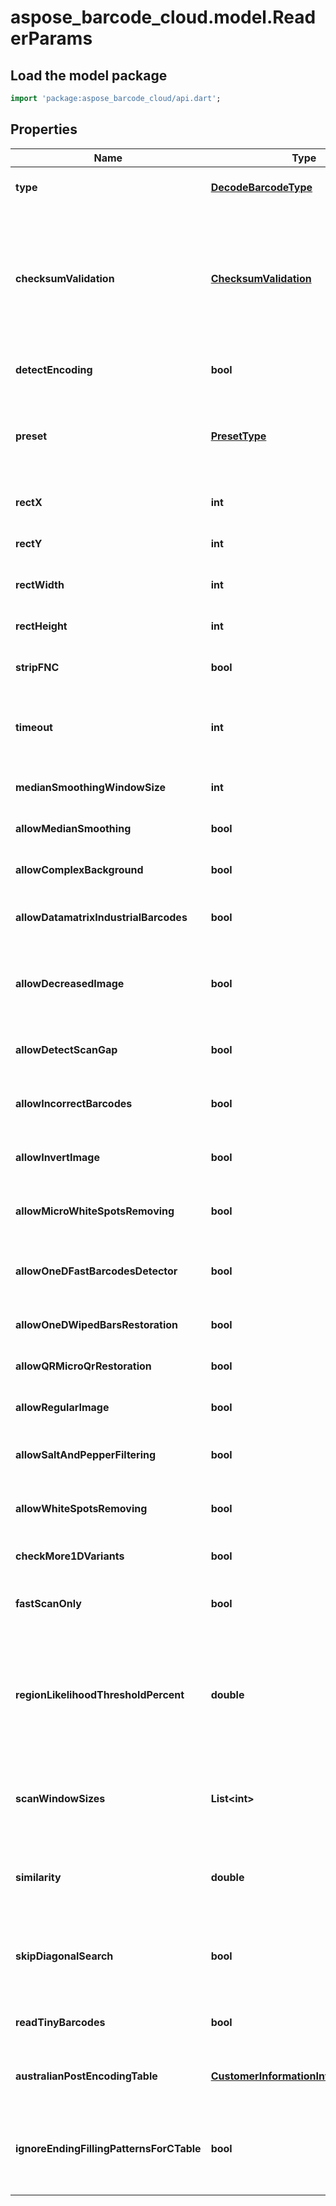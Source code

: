 # aspose_barcode_cloud.model.ReaderParams

## Load the model package
```dart
import 'package:aspose_barcode_cloud/api.dart';
```

## Properties
Name | Type | Description | Notes
---- | ---- | ----------- | -----
**type** | [**DecodeBarcodeType**](DecodeBarcodeType.md) | The type of barcode to read. | [optional] [default to null]
**checksumValidation** | [**ChecksumValidation**](ChecksumValidation.md) | Enable checksum validation during recognition for 1D barcodes. Default is treated as Yes for symbologies which must contain checksum, as No where checksum only possible. Checksum never used: Codabar Checksum is possible: Code39 Standard/Extended, Standard2of5, Interleaved2of5, Matrix2of5, ItalianPost25, DeutschePostIdentcode, DeutschePostLeitcode, VIN Checksum always used: Rest symbologies | [optional] [default to null]
**detectEncoding** | **bool** | A flag which force engine to detect codetext encoding for Unicode. | [optional] [default to null]
**preset** | [**PresetType**](PresetType.md) | Preset allows to configure recognition quality and speed manually. You can quickly set up Preset by embedded presets: HighPerformance, NormalQuality, HighQuality, MaxBarCodes or you can manually configure separate options. Default value of Preset is NormalQuality. | [optional] [default to null]
**rectX** | **int** | Set X for area for recognition. | [optional] [default to null]
**rectY** | **int** | Set Y for area for recognition. | [optional] [default to null]
**rectWidth** | **int** | Set Width of area for recognition. | [optional] [default to null]
**rectHeight** | **int** | Set Height of area for recognition. | [optional] [default to null]
**stripFNC** | **bool** | Value indicating whether FNC symbol strip must be done. | [optional] [default to null]
**timeout** | **int** | Timeout of recognition process in milliseconds. Default value is 15_000 (15 seconds). In case of a timeout RequestTimeout (408) status will be returned. Try reducing the image size to avoid timeout. | [optional] [default to null]
**medianSmoothingWindowSize** | **int** | Window size for median smoothing. Typical values are 3 or 4. Default value is 3. AllowMedianSmoothing must be set. | [optional] [default to null]
**allowMedianSmoothing** | **bool** | Allows engine to enable median smoothing as additional scan. Mode helps to recognize noised barcodes. | [optional] [default to null]
**allowComplexBackground** | **bool** | Allows engine to recognize color barcodes on color background as additional scan. Extremely slow mode. | [optional] [default to null]
**allowDatamatrixIndustrialBarcodes** | **bool** | Allows engine for Datamatrix to recognize dashed industrial Datamatrix barcodes. Slow mode which helps only for dashed barcodes which consist from spots. | [optional] [default to null]
**allowDecreasedImage** | **bool** | Allows engine to recognize decreased image as additional scan. Size for decreasing is selected by internal engine algorithms. Mode helps to recognize barcodes which are noised and blurred but captured with high resolution. | [optional] [default to null]
**allowDetectScanGap** | **bool** | Allows engine to use gap between scans to increase recognition speed. Mode can make recognition problems with low height barcodes. | [optional] [default to null]
**allowIncorrectBarcodes** | **bool** | Allows engine to recognize barcodes which has incorrect checksum or incorrect values. Mode can be used to recognize damaged barcodes with incorrect text. | [optional] [default to null]
**allowInvertImage** | **bool** | Allows engine to recognize inverse color image as additional scan. Mode can be used when barcode is white on black background. | [optional] [default to null]
**allowMicroWhiteSpotsRemoving** | **bool** | Allows engine for Postal barcodes to recognize slightly noised images. Mode helps to recognize slightly damaged Postal barcodes. | [optional] [default to null]
**allowOneDFastBarcodesDetector** | **bool** | Allows engine for 1D barcodes to quickly recognize high quality barcodes which fill almost whole image. Mode helps to quickly recognize generated barcodes from Internet. | [optional] [default to null]
**allowOneDWipedBarsRestoration** | **bool** | Allows engine for 1D barcodes to recognize barcodes with single wiped/glued bars in pattern. | [optional] [default to null]
**allowQRMicroQrRestoration** | **bool** | Allows engine for QR/MicroQR to recognize damaged MicroQR barcodes. | [optional] [default to null]
**allowRegularImage** | **bool** | Allows engine to recognize regular image without any restorations as main scan. Mode to recognize image as is. | [optional] [default to null]
**allowSaltAndPepperFiltering** | **bool** | Allows engine to recognize barcodes with salt and pepper noise type. Mode can remove small noise with white and black dots. | [optional] [default to null]
**allowWhiteSpotsRemoving** | **bool** | Allows engine to recognize image without small white spots as additional scan. Mode helps to recognize noised image as well as median smoothing filtering. | [optional] [default to null]
**checkMore1DVariants** | **bool** | Allows engine to recognize 1D barcodes with checksum by checking more recognition variants. Default value: False. | [optional] [default to null]
**fastScanOnly** | **bool** | Allows engine for 1D barcodes to quickly recognize middle slice of an image and return result without using any time-consuming algorithms. Default value: False. | [optional] [default to null]
**regionLikelihoodThresholdPercent** | **double** | Sets threshold for detected regions that may contain barcodes. Value 0.7 means that bottom 70% of possible regions are filtered out and not processed further. Region likelihood threshold must be between [0.05, 0.9] Use high values for clear images with few barcodes. Use low values for images with many barcodes or for noisy images. Low value may lead to a bigger recognition time. | [optional] [default to null]
**scanWindowSizes** | **List&lt;int&gt;** | Scan window sizes in pixels. Allowed sizes are 10, 15, 20, 25, 30. Scanning with small window size takes more time and provides more accuracy but may fail in detecting very big barcodes. Combining of several window sizes can improve detection quality. | [optional] [default to []]
**similarity** | **double** | Similarity coefficient depends on how homogeneous barcodes are. Use high value for for clear barcodes. Use low values to detect barcodes that ara partly damaged or not lighten evenly. Similarity coefficient must be between [0.5, 0.9] | [optional] [default to null]
**skipDiagonalSearch** | **bool** | Allows detector to skip search for diagonal barcodes. Setting it to false will increase detection time but allow to find diagonal barcodes that can be missed otherwise. Enabling of diagonal search leads to a bigger detection time. | [optional] [default to null]
**readTinyBarcodes** | **bool** | Allows engine to recognize tiny barcodes on large images. Ignored if AllowIncorrectBarcodes is set to True. Default value: False. | [optional] [default to null]
**australianPostEncodingTable** | [**CustomerInformationInterpretingType**](CustomerInformationInterpretingType.md) | Interpreting Type for the Customer Information of AustralianPost BarCode.Default is CustomerInformationInterpretingType.Other. | [optional] [default to null]
**ignoreEndingFillingPatternsForCTable** | **bool** | The flag which force AustraliaPost decoder to ignore last filling patterns in Customer Information Field during decoding as CTable method. CTable encoding method does not have any gaps in encoding table and sequence \&quot;333\&quot; of filling patterns is decoded as letter \&quot;z\&quot;. | [optional] [default to null]


